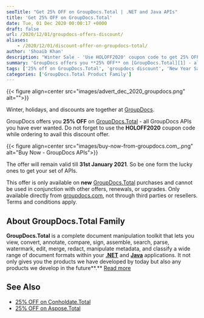 ```yaml
---
seoTitle: "Get 25% OFF on GroupDocs.Total | .NET and Java APIs"
title: 'Get 25% OFF on GroupDocs.Total'
date: Tue, 01 Dec 2020 00:00:17 +0000
draft: false
url: /2020/12/01/groupdocs-offers-discount/
aliases:
    - /2020/12/01/discount-offer-on-groupdocs-total/
author: 'Shoaib Khan'
description: "Winter Sale - 'Use HOLOFF2020' coupon code to get 25% OFF on GroupDocs.Total - A complete collection of .NET & Java APIs for document manipulation."
summary: 'GroupDocs offers you **25% OFF** on [GroupDocs.Total][1] - all GroupDocs APIs you have ever wanted. Do not forget to use the **HOLOFF2020** coupon code while ordering to avail this discount offer.'
tags: ['25% off on GroupDocs.Total', 'groupdocs discount', 'New Year Sale for GroupDocs.Total', 'Winter Sale for GroupDocs.Total']
categories: ['GroupDocs.Total Product Family']
---
```




{{< figure align=center src="images/advert_dec_2020_groupdocs.png" alt="">}}


Winter, holidays, and discounts are together at [GroupDocs][2].

GroupDocs offers you **25% OFF** on [GroupDocs.Total][3] - all GroupDocs APIs you have ever wanted. Do not forget to use the **HOLOFF2020** coupon code while ordering to avail this discount offer.



{{< figure align=center src="images/buy-now-from-groupdocs.com_.png" alt="Buy Now - GroupDocs APIs">}}


The offer will remain valid till **31st January 2021**. So be one form the lucky ones to get your set of APIs.

This offer is only available on **new** [GroupDocs.Total][4] purchases and cannot be used in conjunction with other offers, renewals, or upgrades. Only available directly from [groupdocs.com][5], not through third parties or resellers. Terms and conditions apply.

## About GroupDocs.Total Family

**GroupDocs.Total** is a complete document manipulation toolkit that lets you view, convert, annotate, compare, sign, assemble, search, parse, watermark, edit, merge, redact, manipulate metadata, and classify a wide range of document formats within your **[.NET][6]** and **[Java][7]** applications. It not only gives you the products we have developed by today but also any products we develop in the future**.** [Read more][8]

## See Also

*   [25% OFF on Conholdate.Total][9]
*   [25% OFF on Aspose.Total][10]







[1]: https://products.groupdocs.com/total
[2]: https://www.groupdocs.com/
[3]: https://products.groupdocs.com/total
[4]: https://products.groupdocs.com/total
[5]: https://www.groupdocs.com/
[6]: https://products.groupdocs.com/total/net
[7]: https://products.groupdocs.com/total/java
[8]: https://products.groupdocs.com/total
[9]: https://blog.conholdate.com/2020/12/01/conholdate-offers-discount/
[10]: https://blog.aspose.com/2020/12/01/aspose-offers-discount/

